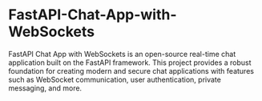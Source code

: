 # FastAPI-Chat-App-with-WebSockets
FastAPI Chat App with WebSockets is an open-source real-time chat application built on the FastAPI framework. This project provides a robust foundation for creating modern and secure chat applications with features such as WebSocket communication, user authentication, private messaging, and more.
